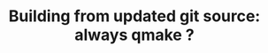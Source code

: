 ---
title: 'Building from updated git source: always qmake ?'
redirect_to:
  - 'https://discuss.pencil2d.org/t/building-from-updated-git-source-always-qmake/571'
---